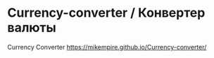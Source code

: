 # Currency-converter / Конвертер валюты
Currency Converter
https://mikempire.github.io/Currency-converter/
